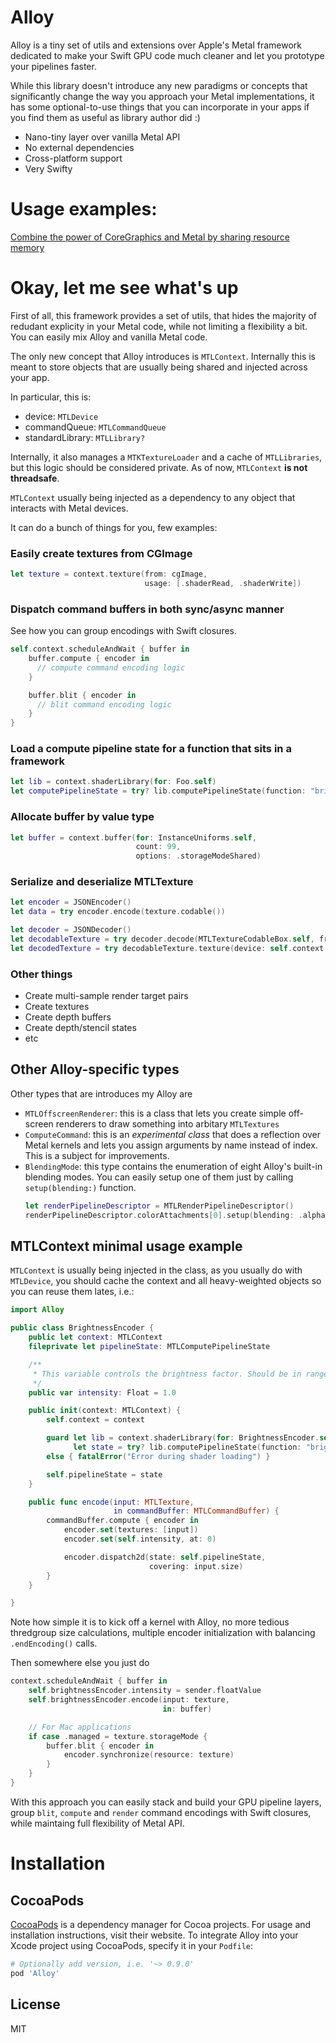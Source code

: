 # Alloy

Alloy is a tiny set of utils and extensions over Apple's Metal framework dedicated to make your Swift GPU code much cleaner and let you prototype your pipelines faster.

While this library doesn't introduce any new paradigms or concepts that significantly change the way you approach your Metal implementations, it has some optional-to-use things that you can incorporate in your apps if you find them as useful as library author did :)

- Nano-tiny layer over vanilla Metal API
- No external dependencies
- Cross-platform support
- Very Swifty

# Usage examples:

[Combine the power of CoreGraphics and Metal by sharing resource memory](https://medium.com/@s1ddok/combine-the-power-of-coregraphics-and-metal-by-sharing-resource-memory-eabb4c1be615)

# Okay, let me see what's up

First of all, this framework provides a set of utils, that hides the majority of redudant explicity in your Metal code, while not limiting a flexibility a bit. You can easily mix Alloy and vanilla Metal code.

The only new concept that Alloy introduces is `MTLContext`. Internally this is meant to store objects that are usually being shared and injected across your app.

In particular, this is:
- device: `MTLDevice`
- commandQueue: `MTLCommandQueue`
- standardLibrary: `MTLLibrary?`

Internally, it also manages a `MTKTextureLoader` and a cache of `MTLLibraries`, but this logic should be considered private. As of now, `MTLContext` **is not threadsafe**.

`MTLContext` usually being injected as a dependency to any object that interacts with Metal devices.

It can do a bunch of things for you, few examples:

### Easily create textures from CGImage
```swift
let texture = context.texture(from: cgImage,
                              usage: [.shaderRead, .shaderWrite])
```

### Dispatch command buffers in both sync/async manner

See how you can group encodings with Swift closures.

```swift
self.context.scheduleAndWait { buffer in
    buffer.compute { encoder in
      // compute command encoding logic
    }

    buffer.blit { encoder in
      // blit command encoding logic
    }
}
```

### Load a compute pipeline state for a function that sits in a framework
```swift
let lib = context.shaderLibrary(for: Foo.self)
let computePipelineState = try? lib.computePipelineState(function: "brightness")
```

### Allocate buffer by value type

```swift
let buffer = context.buffer(for: InstanceUniforms.self,
                            count: 99,
                            options: .storageModeShared)
```

### Serialize and deserialize MTLTexture 

```swift
let encoder = JSONEncoder()
let data = try encoder.encode(texture.codable())

let decoder = JSONDecoder()
let decodableTexture = try decoder.decode(MTLTextureCodableBox.self, from: data)
let decodedTexture = try decodableTexture.texture(device: self.context.device)
```

### Other things
- Create multi-sample render target pairs
- Create textures
- Create depth buffers
- Create depth/stencil states
- etc

## Other Alloy-specific types

Other types that are introduces my Alloy are

- `MTLOffscreenRenderer`: this is a class that lets you create simple off-screen renderers to draw something into arbitary `MTLTextures`
- `ComputeCommand`: this is an *experimental class* that does a reflection over Metal kernels and lets you assign arguments by name instead of index. This is a subject for improvements.
- `BlendingMode`: this type contains the enumeration of eight Alloy's built-in blending modes. You can easily setup one of them just by calling `setup(blending:)` function.
  ```swift
  let renderPipelineDescriptor = MTLRenderPipelineDescriptor()
  renderPipelineDescriptor.colorAttachments[0].setup(blending: .alpha)
  ```

## MTLContext minimal usage example

`MTLContext` is usually being injected in the class, as you usually do with `MTLDevice`, you should cache the context and all heavy-weighted objects so you can reuse them lates, i.e.:

```swift
import Alloy

public class BrightnessEncoder {
    public let context: MTLContext
    fileprivate let pipelineState: MTLComputePipelineState

    /**
     * This variable controls the brightness factor. Should be in range of -1.0...1.0
     */
    public var intensity: Float = 1.0

    public init(context: MTLContext) {
        self.context = context

        guard let lib = context.shaderLibrary(for: BrightnessEncoder.self),
              let state = try? lib.computePipelineState(function: "brightness")
        else { fatalError("Error during shader loading") }

        self.pipelineState = state
    }

    public func encode(input: MTLTexture,
                       in commandBuffer: MTLCommandBuffer) {
        commandBuffer.compute { encoder in
            encoder.set(textures: [input])
            encoder.set(self.intensity, at: 0)

            encoder.dispatch2d(state: self.pipelineState,
                               covering: input.size)
        }
    }

}
```

Note how simple it is to kick off a kernel with Alloy, no more tedious thredgroup size calculations, multiple encoder initialization with balancing `.endEncoding()` calls.

Then somewhere else you just do

```swift
context.scheduleAndWait { buffer in
    self.brightnessEncoder.intensity = sender.floatValue
    self.brightnessEncoder.encode(input: texture,
                                  in: buffer)

    // For Mac applications
    if case .managed = texture.storageMode {
        buffer.blit { encoder in
            encoder.synchronize(resource: texture)
        }
    }
}
```

With this approach you can easily stack and build your GPU pipeline layers, group `blit`, `compute` and `render` command encodings with Swift closures, while maintaing full flexibility of Metal API.

# Installation

## CocoaPods

[CocoaPods](https://cocoapods.org) is a dependency manager for Cocoa projects. For usage and installation instructions, visit their website. To integrate Alloy into your Xcode project using CocoaPods, specify it in your `Podfile`:

```ruby
# Optionally add version, i.e. '~> 0.9.0'
pod 'Alloy'
```

License
----

MIT
